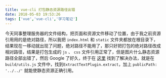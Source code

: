 ```yaml
---
title: vue-cli 打包静态资源路径出错
date: 2018-05-03 19:53:26
tags: ['vue','vue-cli','学习笔记']
---
```


今天同事整理服务器的文件结构，把页面和资源文件移动了位置，由于我之前资源引用用的是绝对路径，所以我把 `index.html` 和 `static` 文件夹都放在根目录下，结果现在一移动就出现了问题，绝对路径不能用了，那只好把打包的绝对路径改成相对路径，结果是打包生成的 `js` 、 `css` 文件引用正常了，但是图片什么静态资源路径全部出错了，然后 Google 了好久，终于在 [这里](https://blog.csdn.net/a120120yyyy/article/details/78048838) 找到了解决办法，就是在 `build/utils.js` 文件中，找到`ExtractTextPlugin.extract`，加上 `publicPath: '../../'` 就能使静态资源正确引用。
<!--more-->
